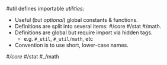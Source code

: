 #util defines importable _utilities_:
- Useful (but _optional_) global constants & functions.
- Definitions are split into several items: #/core #/stat #/math.
- Definitions are global but require import via hidden tags.
  - e.g. `#_util`, `#_util/math`, etc
- Convention is to use short, lower-case names.

#_/core #_/stat #_/math